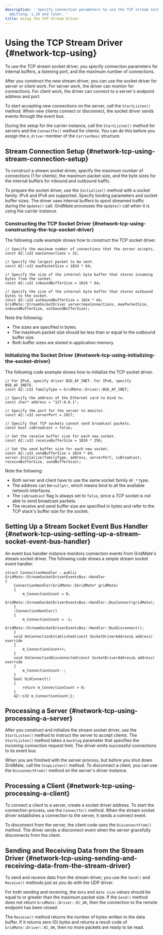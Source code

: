 ```yaml
---
description: ' Specify connection parameters to use the TCP stream socket driver in
  &ALYlong; 1.10 and later. '
title: Using the TCP Stream Driver
---
```

# Using the TCP Stream Driver {#network-tcp-using}

To use the TCP stream socket driver, you specify connection parameters for internal buffers, a listening port, and the maximum number of connections\.

After you construct the new stream driver, you can use the socket driver for server or client work\. For server work, the driver can monitor for connections\. For client work, the driver can connect to a server's endpoint address and port\.

To start accepting new connections on the server, call the `StartListen()` method\. When new clients connect or disconnect, the socket driver sends events through the event bus\.

During the setup for the carrier instance, call the `StartListen()` method for servers and the `ConnectTo()` method for clients\. You can do this before you assign the `m_driver` member of the `CarrierDesc` structure\.

## Stream Connection Setup {#network-tcp-using-stream-connection-setup}

To construct a stream socket driver, specify the maximum number of connections \(1 for clients\), the maximum packet size, and the byte sizes for the internal buffers for inbound and outbound traffic\.

To prepare the socket driver, use the `Initialize()` method with a socket family\. IPv4 and IPv6 are supported\. Specify binding parameters and socket buffer sizes\. The driver uses internal buffers to spool streamed traffic during the `Update()` call\. GridMate processes the `Update()` call when it is using the carrier instance\.

### Constructing the TCP Socket Driver {#network-tcp-using-constructing-the-tcp-socket-driver}

The following code example shows how to construct the TCP socket driver\.

```
// Specify the maximum number of connections that the server accepts.
const AZ::u32 maxConnections = 32;

// Specify the largest packet to be sent.
const AZ::u32 maxPacketSize = 1024 * 64;

// Specify the size of the internal byte buffer that stores incoming bytes from the socket.
const AZ::u32 inboundBufferSize = 1024 * 64;

// Specify the size of the internal byte buffer that stores outbound bytes to the socket.
const AZ::u32 outboundBufferSize = 1024 * 64;
GridMate::StreamSocketDriver server(maxConnections, maxPacketSize, inboundBufferSize, outboundBufferSize);
```

Note the following:
+ The sizes are specified in bytes\.
+ The maximum packet size should be less than or equal to the outbound buffer size\.
+ Both buffer sizes are stored in application memory\.

### Initializing the Socket Driver {#network-tcp-using-initializing-the-socket-driver}

The following code example shows how to initialize the TCP socket driver\.

```
// For IPv4, specify driver BSD_AF_INET. For IPv6, specify BSD_AF_INET6.
const AZ::s32 familyType = GridMate::Driver::BSD_AF_INET;

// Specify the address of the Ethernet card to bind to.
const char* address = "127.0.0.1";

// Specify the port for the server to monitor.
const AZ::u32 serverPort = 2017;

// Specify that TCP sockets cannot send broadcast packets.
const bool isBroadcast = false;

// Set the receive buffer size for each new socket.
const AZ::u32 receiveBufferSize = 1024 * 256;

// Set the send buffer size for each new socket.
const AZ::u32 sendBufferSize = 1024 * 64;
server.Initialize(familyType, address, serverPort, isBroadcast, receiveBufferSize, sendBufferSize);
```

Note the following:
+ Both server and client have to use the same socket family `AF_*` type\.
+ The address can be `nullptr`, which means bind to all the available network interfaces\.
+ The `isBroadcast` flag is always set to `false`, since a TCP socket is not able to send broadcast packets\.
+ The receive and send buffer size are specified in bytes and refer to the TCP stack's buffer size for the socket\.

## Setting Up a Stream Socket Event Bus Handler {#network-tcp-using-setting-up-a-stream-socket-event-bus-handler}

An event bus handler instance monitors connection events from GridMate's stream socket driver\. The following code shows a simple stream socket event handler\.

```
struct ConnectionHandler : public GridMate::StreamSocketDriverEventsBus::Handler
{
    ConnectionHandler(GridMate::IGridMate* gridMate)
    {
        m_ConnectionCount = 0;
        GridMate::StreamSocketDriverEventsBus::Handler::BusConnect(gridMate);
    }
    ~ConnectionHandler()
    {
        m_ConnectionCount = -1;
        GridMate::StreamSocketDriverEventsBus::Handler::BusDisconnect();
    }
    void OnConnectionEstablished(const SocketDriverAddress& address) override
    {
        m_ConnectionCount++;
    }
    void OnConnectionDisconnected(const SocketDriverAddress& address) override
    {
        m_ConnectionCount--;
    }
    bool DidConnect()
    {
        return m_ConnectionCount > 0;
    }
    AZ::s32 m_ConnectionCount;};
```

## Processing a Server {#network-tcp-using-processing-a-server}

After you construct and initialize the stream socket driver, use the `StartListen()` method to instruct the server to accept clients\. The `StartListen()` method takes a `backlog` parameter that specifies the incoming connection request limit\. The driver emits successful connections to its event bus\.

When you are finished with the server process, but before you shut down GridMate, call the `StopListen()` method\. To disconnect a client, you can use the `DisconnectFrom()` method on the server's driver instance\.

## Processing a Client {#network-tcp-using-processing-a-client}

To connect a client to a server, create a socket driver address\. To start the connection process, use the `ConnectTo()` method\. When the stream socket driver establishes a connection to the server, it sends a connect event\.

To disconnect from the server, the client code uses the `DisconnectFrom()` method\. The driver sends a disconnect event when the server gracefully disconnects from the client\.

## Sending and Receiving Data from the Stream Driver {#network-tcp-using-sending-and-receiving-data-from-the-stream-driver}

To send and receive data from the stream driver, you use the `Send()` and `Receive()` methods just as you do with the UDP driver\.

For both sending and receiving, the `data` and `data size` values should be equal to or greater than the maximum packet size\. If the `Send()` method does not return `GridMate::Driver::EC_OK`, then the connection to the remote endpoint has been closed\.

The `Receive()` method returns the number of bytes written to the data buffer\. If it returns zero \(0\) bytes and returns a result code of `GridMate::Driver::EC_OK`, then no more packets are ready to be read\.